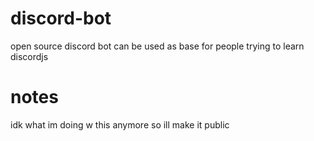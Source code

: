 # discord-bot
open source discord bot can be used as base for people trying to learn discordjs

# notes
idk what im doing w this anymore so ill make it public
